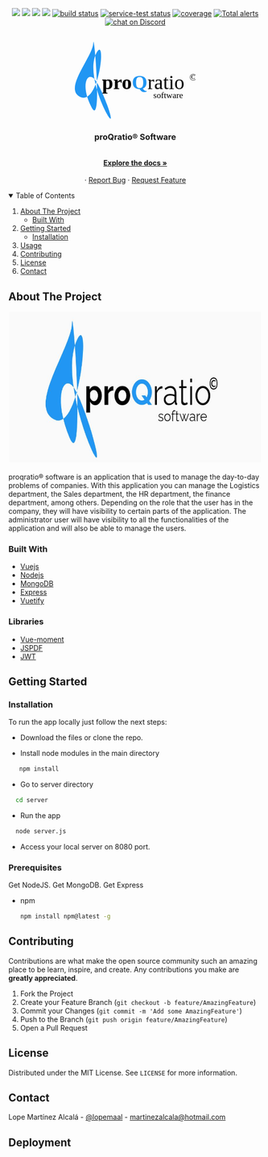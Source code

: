 <p align="center">
    <a href="https://github.com/badges/shields/graphs/contributors" alt="Contributors">
        <img src="https://img.shields.io/github/contributors/badges/shields" /></a>
    <a href="#backers" alt="Backers on Open Collective">
        <img src="https://img.shields.io/opencollective/backers/shields" /></a>
    <a href="#sponsors" alt="Sponsors on Open Collective">
        <img src="https://img.shields.io/opencollective/sponsors/shields" /></a>
    <a href="https://github.com/badges/shields/pulse" alt="Activity">
        <img src="https://img.shields.io/github/commit-activity/m/badges/shields" /></a>
    <a href="https://circleci.com/gh/badges/shields/tree/master">
        <img src="https://img.shields.io/circleci/project/github/badges/shields/master" alt="build status"></a>
    <a href="https://circleci.com/gh/badges/daily-tests">
        <img src="https://img.shields.io/circleci/project/github/badges/daily-tests?label=service%20tests"
            alt="service-test status"></a>
    <a href="https://coveralls.io/github/badges/shields">
        <img src="https://img.shields.io/coveralls/github/badges/shields"
            alt="coverage"></a>
    <a href="https://lgtm.com/projects/g/badges/shields/alerts/">
        <img src="https://img.shields.io/lgtm/alerts/g/badges/shields"
            alt="Total alerts"/></a>
    <a href="https://discord.gg/HjJCwm5">
        <img src="https://img.shields.io/discord/308323056592486420?logo=discord"
            alt="chat on Discord"></a>
</p>
<!-- PROJECT LOGO -->
<br />
<div align="center">
    <svg
   xmlns:dc="http://purl.org/dc/elements/1.1/"
   xmlns:cc="http://creativecommons.org/ns#"
   xmlns:rdf="http://www.w3.org/1999/02/22-rdf-syntax-ns#"
   xmlns:svg="http://www.w3.org/2000/svg"
   xmlns="http://www.w3.org/2000/svg"
   xmlns:sodipodi="http://sodipodi.sourceforge.net/DTD/sodipodi-0.dtd"
   xmlns:inkscape="http://www.inkscape.org/namespaces/inkscape"
   width="239.09639"
   height="152.84436"
   viewBox="0 0 63.260918 40.440071"
   version="1.1"
   id="svg8"
   inkscape:version="1.0.2-2 (e86c870879, 2021-01-15)"
   sodipodi:docname="logo2.svg">
  <defs
     id="defs2">
    <rect
       x="85.275391"
       y="161.18777"
       width="45.23053"
       height="18.726015"
       id="rect867" />
    <rect
       x="87.292038"
       y="177.60905"
       width="20.886709"
       height="15.124859"
       id="rect855" />
    <rect
       x="27.944977"
       y="140.73322"
       width="87.003944"
       height="38.892494"
       id="rect835" />
  </defs>
  <sodipodi:namedview
     id="base"
     pagecolor="#ffffff"
     bordercolor="#666666"
     borderopacity="1.0"
     inkscape:pageopacity="0.0"
     inkscape:pageshadow="2"
     inkscape:zoom="2.6683652"
     inkscape:cx="121.19135"
     inkscape:cy="12.832165"
     inkscape:document-units="mm"
     inkscape:current-layer="texto"
     inkscape:document-rotation="0"
     showgrid="false"
     units="px"
     fit-margin-top="0"
     fit-margin-left="0"
     fit-margin-right="0"
     fit-margin-bottom="0"
     inkscape:window-width="2400"
     inkscape:window-height="1271"
     inkscape:window-x="2391"
     inkscape:window-y="-9"
     inkscape:window-maximized="1" />
  <metadata
     id="metadata5">
    <rdf:RDF>
      <cc:Work
         rdf:about="">
        <dc:format>image/svg+xml</dc:format>
        <dc:type
           rdf:resource="http://purl.org/dc/dcmitype/StillImage" />
        <dc:title />
      </cc:Work>
    </rdf:RDF>
  </metadata>
  <g
     inkscape:label="Capa 1"
     inkscape:groupmode="layer"
     id="layer1"
     transform="translate(-13.636172,-125.7107)">
    <g
       id="logo">
      <g
         id="texto">
        <text
           xml:space="preserve"
           id="text833"
           style="font-size:10.5833px;line-height:1.25;font-family:'Bauhaus 93';-inkscape-font-specification:'Bauhaus 93, Normal';white-space:pre;shape-inside:url(#rect835);"><tspan
             x="27.945312"
             y="150.52919"><tspan
               style="font-style:normal;font-variant:normal;font-weight:bold;font-stretch:normal;font-size:10.5833px;font-family:Raleway;-inkscape-font-specification:'Raleway, Bold';font-variant-ligatures:normal;font-variant-caps:normal;font-variant-numeric:normal;font-variant-east-asian:normal">pro</tspan><tspan
               style="font-style:normal;font-variant:normal;font-weight:bold;font-stretch:normal;font-size:10.5833px;font-family:Raleway;-inkscape-font-specification:'Raleway, Bold';font-variant-ligatures:normal;font-variant-caps:normal;font-variant-numeric:normal;font-variant-east-asian:normal;fill:#2196f3;fill-opacity:1">Q</tspan><tspan
               style="font-style:normal;font-variant:normal;font-weight:normal;font-stretch:normal;font-size:10.5833px;font-family:Raleway;-inkscape-font-specification:'Raleway, Normal';font-variant-ligatures:normal;font-variant-caps:normal;font-variant-numeric:normal;font-variant-east-asian:normal">ratio</tspan><tspan
               style="font-style:normal;font-variant:normal;font-weight:normal;font-stretch:normal;font-size:10.5833px;font-family:'Arial Unicode MS';-inkscape-font-specification:'Arial Unicode MS, Normal';font-variant-ligatures:normal;font-variant-caps:normal;font-variant-numeric:normal;font-variant-east-asian:normal"> </tspan></tspan></text>
        <text
           xml:space="preserve"
           style="font-style:normal;font-variant:normal;font-weight:normal;font-stretch:normal;font-size:5.02091px;line-height:1.25;font-family:'Lucida Sans Typewriter';-inkscape-font-specification:'Lucida Sans Typewriter, Normal';font-variant-ligatures:normal;font-variant-caps:normal;font-variant-numeric:normal;font-variant-east-asian:normal;stroke-width:0.125523"
           x="70.388"
           y="146.94511"
           id="text861"
           transform="scale(1.0496278,0.95271866)"><tspan
             sodipodi:role="line"
             id="tspan859"
             x="70.388"
             y="146.94511"
             style="font-style:normal;font-variant:normal;font-weight:normal;font-stretch:normal;font-size:5.02091px;font-family:'Lucida Sans Typewriter';-inkscape-font-specification:'Lucida Sans Typewriter, Normal';font-variant-ligatures:normal;font-variant-caps:normal;font-variant-numeric:normal;font-variant-east-asian:normal;stroke-width:0.125523" /><tspan
             sodipodi:role="line"
             x="70.388"
             y="153.22125"
             style="font-style:normal;font-variant:normal;font-weight:normal;font-stretch:normal;font-size:5.02091px;font-family:'Lucida Sans Typewriter';-inkscape-font-specification:'Lucida Sans Typewriter, Normal';font-variant-ligatures:normal;font-variant-caps:normal;font-variant-numeric:normal;font-variant-east-asian:normal;stroke-width:0.125523"
             id="tspan863">©</tspan></text>
        <text
           xml:space="preserve"
           id="text865"
           style="font-style:normal;font-variant:normal;font-weight:normal;font-stretch:normal;font-size:10.5833px;line-height:1.25;font-family:'Arial Rounded MT Bold';-inkscape-font-specification:'Arial Rounded MT Bold, Normal';font-variant-ligatures:normal;font-variant-caps:normal;font-variant-numeric:normal;font-variant-east-asian:normal;white-space:pre;shape-inside:url(#rect867);"
           transform="matrix(0.42986256,0,0,0.41927617,18.273968,83.655052)"><tspan
             x="85.275391"
             y="170.98426"><tspan
               style="font-style:normal;font-variant:normal;font-weight:normal;font-stretch:normal;font-size:10.5833px;font-family:Raleway;-inkscape-font-specification:'Raleway, Normal';font-variant-ligatures:normal;font-variant-caps:normal;font-variant-numeric:normal;font-variant-east-asian:normal">software</tspan></tspan></text>
      </g>
      <path
         sodipodi:type="star"
         style="fill:#2196f3;fill-opacity:1;fill-rule:evenodd;stroke:#3d3d3d;stroke-width:0;stroke-linejoin:bevel;stroke-dasharray:none"
         id="path843"
         sodipodi:sides="6"
         sodipodi:cx="137.99632"
         sodipodi:cy="116.24534"
         sodipodi:r1="8.6870766"
         sodipodi:r2="7.5232296"
         sodipodi:arg1="2.438362"
         sodipodi:arg2="2.9619608"
         inkscape:flatsided="true"
         inkscape:rounded="-1.32"
         inkscape:randomized="7.101"
         d="m 166.17596,181.40745 c 7.2394,3.75376 -19.82124,-61.27795 -33.34451,-70.28625 -13.52326,-9.00829 -24.30159,15.47539 -2.96694,51.21729 21.33464,35.7419 4.19308,-135.261869 3.16259,-111.398633 -1.03049,23.863235 -60.969122,80.431303 -24.22749,93.538983 36.74164,13.10768 50.51265,-111.178957 30.05494,-75.720897 -20.45772,35.458057 20.08201,108.895747 27.32141,112.649507 z"
         inkscape:transform-center-x="1.1277315e-06"
         transform="matrix(0.26843285,0,0,0.30424878,-12.373607,110.91023)"
         inkscape:transform-center-y="-1.9765575e-06" />
    </g>
    <text
       xml:space="preserve"
       id="text853"
       style="font-size:10.5833px;line-height:1.25;font-family:'Bauhaus 93';-inkscape-font-specification:'Bauhaus 93, Normal';white-space:pre;shape-inside:url(#rect855);" />
  </g>
</svg>
  <a href="https://github.com/othneildrew/Best-README-Template">

  </a>

  <h3 align="center">proQratio® Software</h3>

  <p align="center">
    <br />
    <a href="https://github.com/othneildrew/Best-README-Template"><strong>Explore the docs »</strong></a>
    <br />
    <br /> ·
    <a href="https://github.com/othneildrew/Best-README-Template/issues">Report Bug</a>
    ·
    <a href="https://github.com/othneildrew/Best-README-Template/issues">Request Feature</a>
  </p>
</div>



<!-- TABLE OF CONTENTS -->
<details open="open">
  <summary>Table of Contents</summary>
  <ol>
    <li>
      <a href="#about-the-project">About The Project</a>
      <ul>
        <li><a href="#built-with">Built With</a></li>
      </ul>
    </li>
    <li>
      <a href="#getting-started">Getting Started</a>
      <ul>
        <li><a href="#installation">Installation</a></li>
      </ul>
    </li>
    <li><a href="#usage">Usage</a></li>
    <li><a href="#contributing">Contributing</a></li>
    <li><a href="#license">License</a></li>
    <li><a href="#contact">Contact</a></li>
  </ol>
</details>



<!-- ABOUT THE PROJECT -->
## About The Project 
<div align="center">
 <img src="images/screenshot2.png" alt="Logo" width="500" height="300">
  </div></br>
proqratio® software is an application that is used to manage the day-to-day problems of companies. With this application you can manage the Logistics department, the Sales department, the HR department, the finance department, among others.
Depending on the role that the user has in the company, they will have visibility to certain parts of the application.
The administrator user will have visibility to all the functionalities of the application and will also be able to manage the users.

### Built With

* [Vuejs](https://vuejs.org/)
* [Nodejs](https://nodejs.org/es/)
* [MongoDB](https://www.mongodb.com/)
* [Express](https://expressjs.com/)
* [Vuetify](https://vuetifyjs.com/en/)

### Libraries
* [Vue-moment](https://www.npmjs.com/package/vue-moment)
* [JSPDF](https://github.com/MrRio/jsPDF)
* [JWT](https://jwt.io/)

<!-- GETTING STARTED -->
## Getting Started

### Installation

To run the app locally just follow the next steps:

* Download the files or clone the repo.

* Install node modules in the main directory 
```sh
   npm install
   ```
* Go to server directory
 ```sh
   cd server
   ```
* Run the app 
 ```sh
   node server.js
   ```
* Access your local server on 8080 port.

### Prerequisites

Get NodeJS.
Get MongoDB.
Get Express

* npm
  ```sh
  npm install npm@latest -g
  ```

<!-- CONTRIBUTING -->
## Contributing

Contributions are what make the open source community such an amazing place to be learn, inspire, and create. Any contributions you make are **greatly appreciated**.

1. Fork the Project
2. Create your Feature Branch (`git checkout -b feature/AmazingFeature`)
3. Commit your Changes (`git commit -m 'Add some AmazingFeature'`)
4. Push to the Branch (`git push origin feature/AmazingFeature`)
5. Open a Pull Request



<!-- LICENSE -->
## License

Distributed under the MIT License. See `LICENSE` for more information.

<!-- CONTACT -->
## Contact

Lope Martínez Alcalá - [@lopemaal](https://twitter.com/lopemaal) - martinezalcala@hotmail.com

<!-- DEPLOYMENT -->
## Deployment

